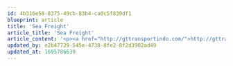 ```yaml
---
id: 4b316e58-8375-49cb-83b4-ca0c5f839df1
blueprint: article
title: 'Sea Freight'
article_title: 'Sea Freight'
article_content: '<p><a href="http://gttransportindo.com/">http://gttransportindo.com/</a></p>'
updated_by: e2b47729-545e-4738-8fe2-8f2d3902ad49
updated_at: 1695786639
---
```

